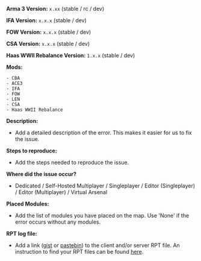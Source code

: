 **Arma 3 Version:** `x.xx` (stable / rc / dev)

**IFA Version:** `x.x.x` (stable / dev)

**FOW Version:** `x.x.x` (stable / dev)

**CSA Version:** `x.x.x` (stable / dev)

**Haas WWII Rebalance Version:** `1.x.x` (stable / dev)

**Mods:**
```
- CBA
- ACE3
- IFA
- FOW
- LEN
- CSA
- Haas WWII Rebalance
```

**Description:**
- Add a detailed description of the error. This makes it easier for us to fix the issue.

**Steps to reproduce:**
- Add the steps needed to reproduce the issue.

**Where did the issue occur?**
- Dedicated / Self-Hosted Multiplayer / Singleplayer / Editor (Singleplayer) / Editor (Multiplayer) / Virtual Arsenal

**Placed Modules:**
- Add the list of modules you have placed on the map. Use 'None' if the error occurs without any modules.

**RPT log file:**
- Add a link ([gist](https://gist.github.com) or [pastebin](http://pastebin.com)) to the client and/or server RPT file. An instruction to find your RPT files can be found [here](https://community.bistudio.com/wiki/Crash_Files#Arma_3).
